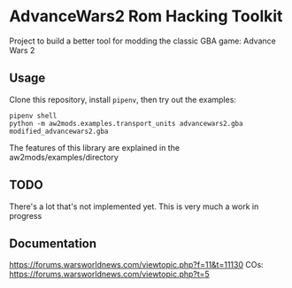 # AdvanceWars2 Rom Hacking Toolkit
Project to build a better tool for modding the classic GBA game: Advance Wars 2

## Usage
Clone this repository, install `pipenv`, then try out the examples:

```
pipenv shell
python -m aw2mods.examples.transport_units advancewars2.gba modified_advancewars2.gba

```
The features of this library are explained in the aw2mods/examples/directory

## TODO
There's a lot that's not implemented yet. This is very much a work in progress


## Documentation
https://forums.warsworldnews.com/viewtopic.php?f=11&t=11130
COs: https://forums.warsworldnews.com/viewtopic.php?t=5
